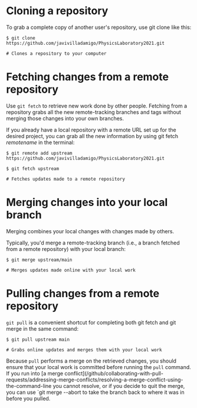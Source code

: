 # Cloning a repository
To grab a complete copy of another user's repository, use git clone like this:

`$ git clone https://github.com/javivilladamigo/PhysicsLaboratory2021.git`

`# Clones a repository to your computer`

# Fetching changes from a remote repository
Use `git fetch` to retrieve new work done by other people. Fetching from a repository grabs all the new remote-tracking branches and tags without merging those changes into your own branches.

If you already have a local repository with a remote URL set up for the desired project, you can grab all the new information by using git fetch *remotename* in the terminal:

`$ git remote add upstream https://github.com/javivilladamigo/PhysicsLaboratory2021.git`

`$ git fetch upstream`

`# Fetches updates made to a remote repository`


# Merging changes into your local branch

Merging combines your local changes with changes made by others.

Typically, you'd merge a remote-tracking branch (i.e., a branch fetched from a remote repository) with your local branch:


`$ git merge upstream/main`

`# Merges updates made online with your local work`

# Pulling changes from a remote repository

`git pull` is a convenient shortcut for completing both git fetch and git merge in the same command:

`$ git pull upstream main`

`# Grabs online updates and merges them with your local work`

Because `pull` performs a merge on the retrieved changes, you should ensure that your local work is committed before running the `pull` command. If you run into [a merge conflict](/github/collaborating-with-pull-requests/addressing-merge-conflicts/resolving-a-merge-conflict-using-the-command-line you cannot resolve, or if you decide to quit the merge, you can use `git merge --abort to take the branch back to where it was in before you pulled.
